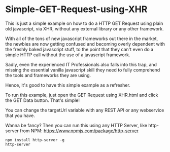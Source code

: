# Simple-GET-Request-using-XHR



This is just a simple example on how to do a HTTP GET Request using plain old javascript, via XHR, 
without any external library or any other framework. 


With all of the tons of new javascript frameworks out there in the market, the newbies are now getting confused and becoming overly dependent 
with the freshly 
baked javascript stuff, to the point that they can't even do a simple HTTP call without the use of a javascript framework. 


Sadly, even the experienced IT Professionals also falls into this trap, and missing the essential vanilla javascript skill they need to 
fully comprehend 
the tools and frameworks they are using. 

Hence, it's good to have this simple example as a refresher. 


To run this example, just open the GET Request using XHR.html and click the GET Data button. That's simple!

You can change the targetUrl variable with any REST API or any webservice that you have.

<script>
function getData() {
  var xhttp = new XMLHttpRequest();
  var targetUrl = "https://angelfire-af88c.firebaseio.com/students.json";
  
  xhttp.onreadystatechange = function() {
    if (this.readyState == 4 && this.status == 200) {
      document.getElementById("demo").innerHTML =
      this.responseText;
    }else if (this.status){
		document.getElementById("demo").innerHTML = "Can not access: " + targetUrl 
			+ " <br /> Response: " + this.status + " " + this.responseText;
	}else{
		document.getElementById("demo").innerHTML = "Loading... ";
	}
  };
  
  xhttp.open("GET", targetUrl, true);
  xhttp.send();
}
</script>


Wanna be fancy? Then you can run this using any HTTP Server, like http-server from NPM: https://www.npmjs.com/package/http-server

	npm install http-server -g 
	http-server